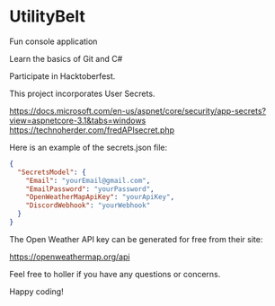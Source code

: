 # UtilityBelt
Fun console application

Learn the basics of Git and C#

Participate in Hacktoberfest.

This project incorporates User Secrets.

https://docs.microsoft.com/en-us/aspnet/core/security/app-secrets?view=aspnetcore-3.1&tabs=windows
https://technoherder.com/fredAPIsecret.php

Here is an example of the secrets.json file:
```json
{
  "SecretsModel": {
    "Email": "yourEmail@gmail.com",
    "EmailPassword": "yourPassword",
    "OpenWeatherMapApiKey": "yourApiKey",
    "DiscordWebhook": "yourWebhook"
  }
}
```

The Open Weather API key can be generated for free from their site:

https://openweathermap.org/api

Feel free to holler if you have any questions or concerns.

Happy coding!
